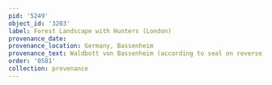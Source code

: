 ```yaml
---
pid: '5249'
object_id: '3203'
label: Forest Landscape with Hunters (London)
provenance_date:
provenance_location: Germany, Bassenheim
provenance_text: Waldbott von Bassenheim (according to seal on reverse)
order: '0581'
collection: provenance
---
```

